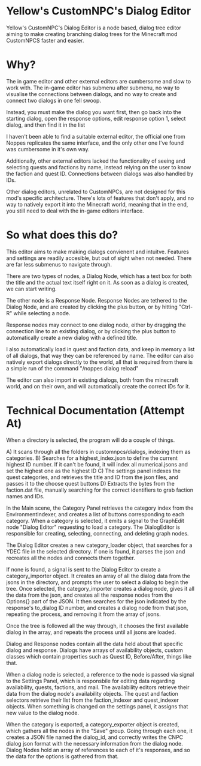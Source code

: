 Yellow's CustomNPC's Dialog Editor
===================================
Yellow's CustomNPC's Dialog Editor is a node based, dialog tree editor aiming to make creating branching dialog trees for the Minecraft mod CustomNPCS faster and easier.

Why?
============

The in game editor and other external editors are cumbersome and slow to work with. The in-game editor has submenu after submenu, no way to visualise the connections between dialogs, and no way to create and connect two dialogs in one fell swoop.

Instead, you must make the dialog you want first, then go back into the starting dialog, open the response options, edit response option 1, select dialog, and then find it in the list

I haven't been able to find a suitable external editor, the official one from Noppes replicates the same interface, and the only other one I've found was cumbersome in it's own way.

Additionally, other external editors lacked the functionality of seeing and selecting quests and factions by name, instead relying on the user to know the faction and quest ID.
Connections between dialogs was also handled by IDs.

Other dialog editors, unrelated to CustomNPCs, are not designed for this mod's specific architecture. There's lots of features that don't apply, and no way to natively export
it into the Minecraft world, meaning that in the end, you still need to deal with the in-game editors interface.

So what does this do?
========

This editor aims to make making dialogs convienent and intuitve. Features and settings are readily accesible, but out of sight when not needed. There are far less submenus to navigate through.

There are two types of nodes, a Dialog Node, which has a text box for both the title and the actual text itself right on it. As soon as a dialog is created, we can start writing.

The other node is a Response Node. Response Nodes are tethered to the Dialog Node, and are created by clicking the plus button, or by hitting "Ctrl-R" while selecting a node.

Response nodes may connect to one dialog node, either by dragging the connection line to an existing dialog, or by clicking the plus button to automatically create a new dialog with a defined title.


I also automatically load in quest and faction data, and keep in memory a list of all dialogs, that way they can be referenced by name. The editor can also natively export dialogs directly to the world, all that is required from there is a simple run of the command "/noppes dialog reload"

The editor can also import in existing dialogs, both from the minecraft world, and on their own, and will automatically create the correct IDs for it.

Technical Documentation (Attempt At)
==========

When a directory is selected, the program will do a couple of things.

A) It scans through all the folders in customnpcs/dialogs, indexing them as categories.
B) Searches for a highest_index.json to define the current highest ID number. If it can't be found, it will index all numerical.jsons and set the highest one as the highest ID
C) The settings panel indexes the quest categories, and retrieves the title and ID from the json files, and passes it to the choose quest buttons
D) Extracts the bytes from the faction.dat file, manually searching for the correct identifiers to grab faction names and IDs.


In the Main scene, the Category Panel retrieves the category index from the EnvironmentIndexer, and creates a list of buttons corresponding to each category. When a category is selected, it emits a signal to the GraphEdit node "Dialog Editor" requesting to load a category. The  DialogEditor is responsible for creating, selecting, connecting, and deleting graph nodes.

The Dialog Editor creates a new category_loader object, that searches for a YDEC file in the selected directory. If one is found, it parses the json and recreates all the nodes and connects them together.

If none is found, a signal is sent to the Dialog Editor to create a category_importer object.  It creates an array of all the dialog data from the jsons in the directory, and prompts the user to select a dialog to begin the tree. Once selected, the category_importer creates a dialog node, gives it all the data from the json, and creates all the response nodes from the Options{} part of the JSON. It then searches for the json indicated by the response's to_dialog ID number, and creates a dialog node from that json, repeating the process, and removing it from the array of jsons.

Once the tree is followed all the way through, it chooses the first available dialog in the array, and repeats the process until all jsons are loaded.

Dialog and Response nodes contain all the data held about that specific dialog and response. Dialogs have arrays of availability objects, custom classes which contain properties such as Quest ID, Before/After, things like that.

When a dialog node is selected, a reference to the node is passed via signal to the Settings Panel, which is responsbile for editing data regarding availability, quests, factions, and mail. The availability editors retrieve their data from the dialog node's availability objects. The quest and faction selectors retrieve their list from the faction_indexer and quest_indexer objects. When something is changed on the settings panel, it assigns that new value to the dialog node.

When the category is exported, a category_exporter object is created, which gathers all the nodes in the "Save" group. Going through each one, it creates a JSON file named the dialog_id, and correctly writes the CNPC dialog json format with the necessary information from the dialog node. Dialog Nodes hold an array of references to each of it's responses, and so the data for the options is gathered from that.


